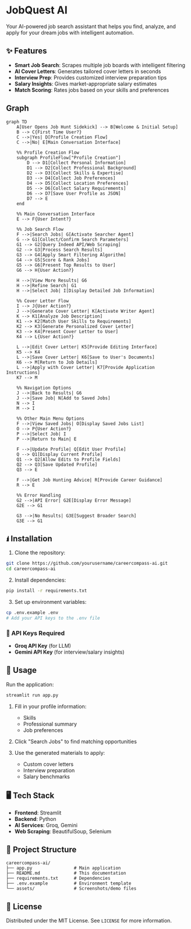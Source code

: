 # JobQuest AI

Your AI-powered job search assistant that helps you find, analyze, and apply for your dream jobs with intelligent automation.

## ✨ Features

- **Smart Job Search**: Scrapes multiple job boards with intelligent filtering
- **AI Cover Letters**: Generates tailored cover letters in seconds
- **Interview Prep**: Provides customized interview preparation tips
- **Salary Insights**: Gives market-appropriate salary estimates
- **Match Scoring**: Rates jobs based on your skills and preferences


## Graph
```mermaid
graph TD
    A[User Opens Job Hunt Sidekick] --> B[Welcome & Initial Setup]
    B --> C{First Time User?}
    C -->|Yes| D[Profile Creation Flow]
    C -->|No| E[Main Conversation Interface]
    
    %% Profile Creation Flow
    subgraph ProfileFlow["Profile Creation"]
        D --> D1[Collect Personal Information]
        D1 --> D2[Collect Professional Background]
        D2 --> D3[Collect Skills & Expertise]
        D3 --> D4[Collect Job Preferences]
        D4 --> D5[Collect Location Preferences]
        D5 --> D6[Collect Salary Requirements]
        D6 --> D7[Save User Profile as JSON]
        D7 --> E
    end
    
    %% Main Conversation Interface
    E --> F{User Intent?}
    
    %% Job Search Flow
    F -->|Search Jobs| G[Activate Searcher Agent]
    G --> G1[Collect/Confirm Search Parameters]
    G1 --> G2[Query Indeed API/Web Scraping]
    G2 --> G3[Process Search Results]
    G3 --> G4[Apply Smart Filtering Algorithm]
    G4 --> G5[Score & Rank Jobs]
    G5 --> G6[Present Top Results to User]
    G6 --> H{User Action?}
    
    H -->|View More Results| G6
    H -->|Refine Search| G1
    H -->|Select Job| I[Display Detailed Job Information]
    
    %% Cover Letter Flow
    I --> J{User Action?}
    J -->|Generate Cover Letter| K[Activate Writer Agent]
    K --> K1[Analyze Job Description]
    K1 --> K2[Match User Skills to Requirements]
    K2 --> K3[Generate Personalized Cover Letter]
    K3 --> K4[Present Cover Letter to User]
    K4 --> L{User Action?}
    
    L -->|Edit Cover Letter| K5[Provide Editing Interface]
    K5 --> K4
    L -->|Save Cover Letter| K6[Save to User's Documents]
    K6 --> M[Return to Job Details]
    L -->|Apply with Cover Letter| K7[Provide Application Instructions]
    K7 --> M
    
    %% Navigation Options
    J -->|Back to Results| G6
    J -->|Save Job| N[Add to Saved Jobs]
    N --> I
    M --> I
    
    %% Other Main Menu Options
    F -->|View Saved Jobs| O[Display Saved Jobs List]
    O --> P{User Action?}
    P -->|Select Job| I
    P -->|Return to Main| E
    
    F -->|Update Profile| Q[Edit User Profile]
    Q --> Q1[Display Current Profile]
    Q1 --> Q2[Allow Edits to Profile Fields]
    Q2 --> Q3[Save Updated Profile]
    Q3 --> E
    
    F -->|Get Job Hunting Advice| R[Provide Career Guidance]
    R --> E
    
    %% Error Handling
    G2 -->|API Error| G2E[Display Error Message]
    G2E --> G1
    
    G3 -->|No Results| G3E[Suggest Broader Search]
    G3E --> G1
 ```   

## 🖠️ Installation

1. Clone the repository:
```bash
git clone https://github.com/yourusername/careercompass-ai.git
cd careercompass-ai
```

2. Install dependencies:
```bash
pip install -r requirements.txt
```

3. Set up environment variables:
```bash
cp .env.example .env
# Add your API keys to the .env file
```

### 🔑 API Keys Required
- **Groq API Key** (for LLM)
- **Gemini API Key** (for interview/salary insights)

## 🚀 Usage

Run the application:
```bash
streamlit run app.py
```

1. Fill in your profile information:
   - Skills
   - Professional summary
   - Job preferences

2. Click "Search Jobs" to find matching opportunities

3. Use the generated materials to apply:
   - Custom cover letters
   - Interview preparation
   - Salary benchmarks

## 🖥️ Tech Stack
- **Frontend**: Streamlit
- **Backend**: Python
- **AI Services**: Groq, Gemini
- **Web Scraping**: BeautifulSoup, Selenium

## 📂 Project Structure
```
careercompass-ai/
├── app.py                # Main application
├── README.md             # This documentation
├── requirements.txt      # Dependencies
├── .env.example          # Environment template
└── assets/               # Screenshots/demo files
```


## 📜 License
Distributed under the MIT License. See `LICENSE` for more information.

